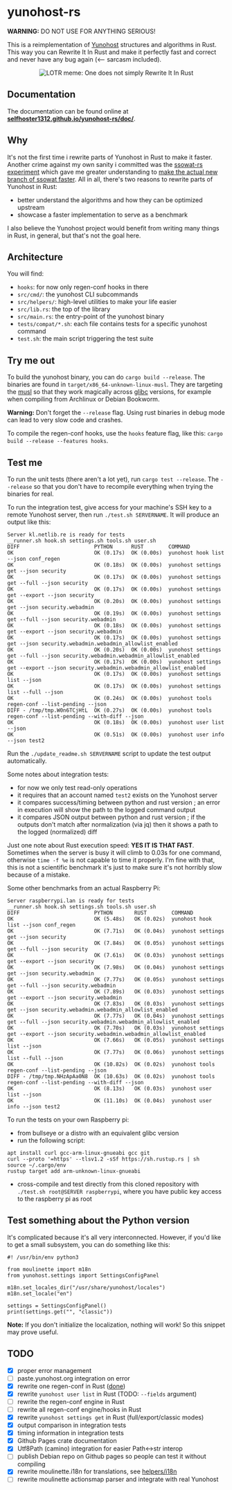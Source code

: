 # yunohost-rs

**WARNING:** DO NOT USE FOR ANYTHING SERIOUS!

This is a reimplementation of [Yunohost](https://yunohost.org/) structures and algorithms in Rust. This way you can Rewrite It In Rust and make it perfectly fast and correct and never have any bug again (<-- sarcasm included).

<p align="center">
<img alt="LOTR meme: One does not simply Rewrite It In Rust" src="https://camo.githubusercontent.com/a5c2198c5e2c4449cf1289c78c1c03ebd85728f7b662c9ee1f142641486d676e/68747470733a2f2f692e696d67666c69702e636f6d2f31706b3162692e6a7067">
</p>

## Documentation

The documentation can be found online at **[selfhoster1312.github.io/yunohost-rs/doc/](https://selfhoster1312.github.io/yunohost-rs/doc/)**.

## Why

It's not the first time i rewrite parts of Yunohost in Rust to make it faster. Another crime against my own sanity i committed was the [ssowat-rs experiment](https://kl.netlib.re/gitea/selfhoster1312/ssowat-rs) which gave me greater understanding to [make the actual new branch of ssowat faster](https://github.com/YunoHost/SSOwat/pull/220). All in all, there's two reasons to rewrite parts of Yunohost in Rust:

- better understand the algorithms and how they can be optimized upstream
- showcase a faster implementation to serve as a benchmark

I also believe the Yunohost project would benefit from writing many things in Rust, in general, but that's not the goal here.

## Architecture

You will find:

- `hooks`: for now only regen-conf hooks in there
- `src/cmd/`: the yunohost CLI subcommands
- `src/helpers/`: high-level utilities to make your life easier
- `src/lib.rs`: the top of the library
- `src/main.rs`: the entry-point of the yunohost binary
- `tests/compat/*.sh`: each file contains tests for a specific yunohost command
- `test.sh`: the main script triggering the test suite

## Try me out

To build the yunohost binary, you can do `cargo build --release`. The binaries are found in `target/x86_64-unknown-linux-musl`. They are targeting the [musl](https://en.wikipedia.org/wiki/Musl) so that they work magically across [glibc](https://en.wikipedia.org/wiki/Glibc) versions, for example when compiling from Archlinux or Debian Bookworm.

**Warning:** Don't forget the `--release` flag. Using rust binaries in debug mode can lead to very slow code and crashes.

To compile the regen-conf hooks, use the `hooks` feature flag, like this: `cargo build --release --features hooks`.

## Test me

To run the unit tests (there aren't a lot yet), run `cargo test --release`. The `--release` so that you don't have to recompile everything when trying the binaries for real.

To run the integration test, give access for your machine's SSH key to a remote Yunohost server, then run `./test.sh SERVERNAME`. It will produce an output like this:

<!-- MAGICAL TEST START -->
```
Server kl.netlib.re is ready for tests
__runner.sh hook.sh settings.sh tools.sh user.sh
DIFF                        PYTHON      RUST        COMMAND
OK                          OK (0.17s)  OK (0.00s)  yunohost hook list --json conf_regen
OK                          OK (0.18s)  OK (0.00s)  yunohost settings get --json security
OK                          OK (0.17s)  OK (0.00s)  yunohost settings get --full --json security
OK                          OK (0.17s)  OK (0.00s)  yunohost settings get --export --json security
OK                          OK (0.20s)  OK (0.00s)  yunohost settings get --json security.webadmin
OK                          OK (0.19s)  OK (0.00s)  yunohost settings get --full --json security.webadmin
OK                          OK (0.18s)  OK (0.00s)  yunohost settings get --export --json security.webadmin
OK                          OK (0.17s)  OK (0.00s)  yunohost settings get --json security.webadmin.webadmin_allowlist_enabled
OK                          OK (0.20s)  OK (0.00s)  yunohost settings get --full --json security.webadmin.webadmin_allowlist_enabled
OK                          OK (0.17s)  OK (0.00s)  yunohost settings get --export --json security.webadmin.webadmin_allowlist_enabled
OK                          OK (0.17s)  OK (0.00s)  yunohost settings list --json
OK                          OK (0.17s)  OK (0.00s)  yunohost settings list --full --json
OK                          OK (0.24s)  OK (0.00s)  yunohost tools regen-conf --list-pending --json
DIFF - /tmp/tmp.W0n6TCjHtL  OK (0.27s)  OK (0.00s)  yunohost tools regen-conf --list-pending --with-diff --json
OK                          OK (0.18s)  OK (0.00s)  yunohost user list --json
OK                          OK (0.51s)  OK (0.00s)  yunohost user info --json test2
```
<!-- MAGICAL TEST END -->

Run the `./update_readme.sh SERVERNAME` script to update the test output automatically.

Some notes about integration tests:

- for now we only test read-only operations
- it requires that an account named `test2` exists on the Yunohost server
- it compares success/timing between python and rust version ; an error in execution will show the path to the logged command output
- it compares JSON output between python and rust version ; if the outputs don't match after normalization (via jq) then it shows a path to the logged (normalized) diff

Just one note about Rust execution speed: **YES IT IS THAT FAST**. Sometimes when the server is busy it will climb to 0.03s for one command, otherwise `time -f %e` is not capable to time it properly. I'm fine with that, this is not a scientific benchmark it's just to make sure it's not horribly slow because of a mistake.

Some other benchmarks from an actual Raspberry Pi:

```
Server raspberrypi.lan is ready for tests
__runner.sh hook.sh settings.sh tools.sh user.sh
DIFF                        PYTHON       RUST        COMMAND
OK                          OK (5.48s)   OK (0.02s)  yunohost hook list --json conf_regen
OK                          OK (7.71s)   OK (0.04s)  yunohost settings get --json security
OK                          OK (7.84s)   OK (0.05s)  yunohost settings get --full --json security
OK                          OK (7.61s)   OK (0.03s)  yunohost settings get --export --json security
OK                          OK (7.98s)   OK (0.04s)  yunohost settings get --json security.webadmin
OK                          OK (7.77s)   OK (0.05s)  yunohost settings get --full --json security.webadmin
OK                          OK (7.89s)   OK (0.03s)  yunohost settings get --export --json security.webadmin
OK                          OK (7.83s)   OK (0.03s)  yunohost settings get --json security.webadmin.webadmin_allowlist_enabled
OK                          OK (7.77s)   OK (0.04s)  yunohost settings get --full --json security.webadmin.webadmin_allowlist_enabled
OK                          OK (7.70s)   OK (0.03s)  yunohost settings get --export --json security.webadmin.webadmin_allowlist_enabled
OK                          OK (7.66s)   OK (0.05s)  yunohost settings list --json
OK                          OK (7.77s)   OK (0.06s)  yunohost settings list --full --json
OK                          OK (10.82s)  OK (0.02s)  yunohost tools regen-conf --list-pending --json
DIFF - /tmp/tmp.NHzApAa0N8  OK (10.63s)  OK (0.02s)  yunohost tools regen-conf --list-pending --with-diff --json
OK                          OK (8.13s)   OK (0.03s)  yunohost user list --json
OK                          OK (11.10s)  OK (0.04s)  yunohost user info --json test2
```

To run the tests on your own Raspberry pi:

- from bullseye or a distro with an equivalent glibc version
- run the following script:
```
apt install curl gcc-arm-linux-gnueabi gcc git
curl --proto '=https' --tlsv1.2 -sSf https://sh.rustup.rs | sh
source ~/.cargo/env
rustup target add arm-unknown-linux-gnueabi
```
- cross-compile and test directly from this cloned repository with `./test.sh root@SERVER raspberrypi`, where you have public key access to the raspberry pi as root

## Test something about the Python version

It's complicated because it's all very interconnected. However, if you'd like to get a small subsystem, you can do something like this:

```
#! /usr/bin/env python3

from moulinette import m18n
from yunohost.settings import SettingsConfigPanel

m18n.set_locales_dir("/usr/share/yunohost/locales")
m18n.set_locale("en")

settings = SettingsConfigPanel()
print(settings.get("", "classic"))
```

**Note:** If you don't initialize the localization, nothing will work! So this snippet may prove useful.

## TODO

- [x] proper error management
- [ ] paste.yunohost.org integration on error
- [x] rewrite one regen-conf in Rust ([done](src/hooks/01-yunohost.rs))
- [x] rewrite `yunohost user list` in Rust (TODO: `--fields` argument)
- [ ] rewrite the regen-conf engine in Rust
- [ ] rewrite all regen-conf engine/hooks in Rust
- [x] rewrite `yunohost settings get` in Rust (full/export/classic modes)
- [x] output comparison in integration tests
- [x] timing information in integration tests
- [x] Github Pages crate documentation
- [x] Utf8Path (camino) integration for easier Path<->str interop
- [ ] publish Debian repo on Github pages so people can test it without compiling
- [x] rewrite moulinette.i18n for translations, see [helpers/i18n](helpers/i18n/mod.rs)
- [ ] rewrite moulinette actionsmap parser and integrate with real Yunohost
